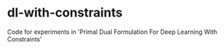 # dl-with-constraints
Code for experiments in 'Primal Dual Formulation For Deep Learning With Constraints' 
